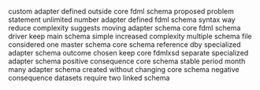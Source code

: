 custom adapter defined outside core fdml schema proposed problem statement unlimited number adapter defined fdml schema syntax way reduce complexity suggests moving adapter schema core fdml schema driver keep main schema simple increased complexity multiple schema file considered one master schema core schema reference dby specialized adapter schema outcome chosen keep core fdmlxsd separate specialized adapter schema positive consequence core schema stable period month many adapter schema created without changing core schema negative consequence datasets require two linked schema